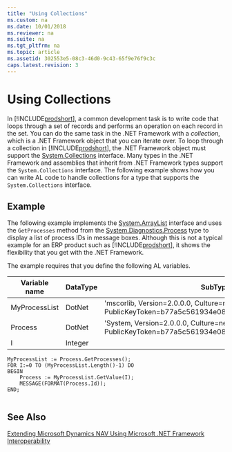 ```yaml
---
title: "Using Collections"
ms.custom: na
ms.date: 10/01/2018
ms.reviewer: na
ms.suite: na
ms.tgt_pltfrm: na
ms.topic: article
ms.assetid: 302553e5-08c3-46d0-9c43-65f9e76f9c3c
caps.latest.revision: 3
---
```

# Using Collections
In [!INCLUDE[prodshort](includes/prodshort.md)], a common development task is to write code that loops through a set of records and performs an operation on each record in the set. You can do the same task in the .NET Framework with a *collection*, which is a .NET Framework object that you can iterate over. To loop through a collection in [!INCLUDE[prodshort](includes/prodshort.md)], the .NET Framework object must support the [System.Collections](https://go.microsoft.com/fwlink/?LinkID=203729&clcid=0x409) interface. Many types in the .NET Framework and assemblies that inherit from .NET Framework types support the `System.Collections` interface. The following example shows how you can write AL code to handle collections for a type that supports the `System.Collections` interface.  
  
## Example  
 The following example implements the [System.ArrayList](https://go.microsoft.com/fwlink/?LinkID=203944&clcid=0x409) interface and uses the `GetProcesses` method from the [System.Diagnostics.Process](https://go.microsoft.com/fwlink/?LinkID=203946&clcid=0x409) type to display a list of process IDs in message boxes. Although this is not a typical example for an ERP product such as [!INCLUDE[prodshort](includes/prodshort.md)], it shows the flexibility that you get with the .NET Framework.  
  
 The example requires that you define the following AL variables.  
  
|Variable name|DataType|SubType|  
|-------------------|--------------|-------------|  
|MyProcessList|DotNet|'mscorlib, Version=2.0.0.0, Culture=neutral, PublicKeyToken=b77a5c561934e089'.System.Array|  
|Process|DotNet|'System, Version=2.0.0.0, Culture=neutral, PublicKeyToken=b77a5c561934e089'.System.Diagnostics.Process|  
|I|Integer||  
  
```  
MyProcessList := Process.GetProcesses();  
FOR I:=0 TO (MyProcessList.Length()-1) DO  
BEGIN  
    Process := MyProcessList.GetValue(I);  
    MESSAGE(FORMAT(Process.Id));  
END;  
  
```  
  
## See Also  
 [Extending Microsoft Dynamics NAV Using Microsoft .NET Framework Interoperability](Extending-Microsoft-Dynamics-NAV-Using-Microsoft-.NET-Framework-Interoperability.md)
